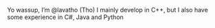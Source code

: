 Yo wassup, I’m @lavatho (Tho)
I mainly develop in C++, but I also have some experience in C#, Java and Python
